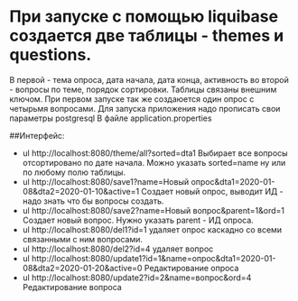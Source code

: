 # При запуске с помощью liquibase создается две таблицы - themes и questions.
В первой - тема опроса, дата начала, дата конца, активность 
во второй - вопросы по теме, порядок сортировки.
Таблицы связаны внешним ключом.
При первом запуске так же создаюется один опрос с четырьмя вопросами.
Для запуска приложения надо прописать свои параметры postgresql В файле application.properties

##Интерфейс:
* ul http://localhost:8080/theme/all?sorted=dta1                                              Выбирает все вопросы отсортировано по дате начала. Можно указать sorted=name ну или по любому полю таблицы.
* ul http://localhost:8080/save1?name=Новый опрос&dta1=2020-01-08&dta2=2020-01-10&active=1    Создает новый опрос, выводит ИД - надо знать что бы вопросы создать.
* ul http://localhost:8080/save2?name=Новый вопрос&parent=1&ord=1                             Создает новый вопрос. Нужно указать parent - ИД опроса.
* ul http://localhost:8080/del1?id=1                                                          удаляет опрос каскадно со всеми связанными с ним вопросами.
* ul http://localhost:8080/del2?id=4                                                          удаляет вопрос
* ul http://localhost:8080/update1?id=1&name=опрос&dta1=2020-01-08&dta2=2020-01-20&active=0   Редактирование опроса
* ul http://localhost:8080/update2?id=2&name=вопрос&ord=4                                     Редактирование вопроса


